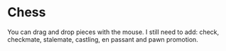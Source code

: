 # Chess

You can drag and drop pieces with the mouse.
I still need to add: check, checkmate, stalemate, castling, en passant and pawn promotion.
